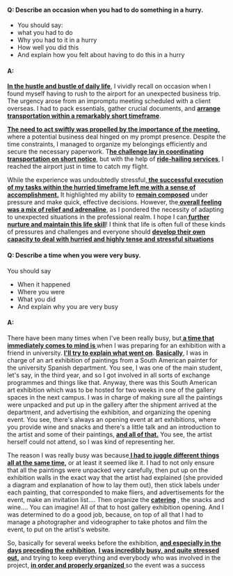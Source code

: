 #### Q: Describe an occasion when you had to do something in a hurry.
- You should say:
- what you had to do
- Why you had to it in a hurry
- How well you did this
- And explain how you felt about having to do this in a hurry
#### A:
<b><u>In the hustle and bustle of daily life</u></b>, I vividly recall on occasion when I found myself having to  rush to the airport for an unexpected business trip. The urgency arose from an impromptu meeting scheduled with a client overseas. I had to pack essentials, gather crucial documents, and <b><u>arrange transportation within a remarkably short timeframe</u></b>.

<b><u>The need to act swiftly was propelled by the importance of the meeting,</u></b> where a potential business deal hinged on my prompt presence. Despite the time constraints, I managed to organize my belongings efficiently and secure the necessary paperwork. T<b><u>he challenge lay in coordinating transportation on short notice</u></b>, but with the help of <b><u>ride-hailing services</u></b>, I reached the airport just in time to catch my flight.

While the experience was undoubtedly stressful,<b><u> the successful execution of my tasks within the hurried timeframe left me with a sense of accomplishment.</u></b> It highlighted my ability to <b><u>remain composed</u></b> under pressure and make quick, effective decisions. However, the<b><u> overall feeling was a mix of relief and adrenaline</u></b>, as I pondered the necessity of adapting to unexpected situations in the professional realm. I hope I can<b><u> further nurture and maintain this life skill</u></b>! I think that life is often full of these kinds of pressures and challenges and everyone should <b><u>develop their own capacity to deal with hurried and highly tense and stressful situations</u></b>

#### Q: Describe a time when you were very busy.
You should say
- When it happened
- Where you were
- What you did
- And explain why you are very busy
#### A: 
There have been many times when I've been really busy, but<b><u> a time that immediately comes to mind is </u></b>when I was preparing for an exhibition with a friend in university. <b><u>I'll try to explain what went on</u></b>. <b><u>Basically</u></b>, I was in charge of an art exhibition of paintings from a South American painter for the university Spanish department. You see, I was one of the main student, let's say, in the third year, and so I got involved in all sorts of exchange programmes and things like that. Anyway, there  was this South American art exhibition which was to be hosted for two weeks in one of the gallery spaces in the next campus. I was in charge of making sure all the paintings were unpacked and put up in the gallery after the shipment arrived at the department, and advertising the exhibition, and organizing the opening event. You see, there's always an opening event at art exhibitions, where you provide wine and snacks and there's a little talk and an introduction to the artist and some of their paintings, <b><u>and all of that.</u></b> You see, the artist herself could not attend, so I was kind of representing her.

The reason I was really busy was because<b><u> I had to juggle different things all at the same time,</u></b> or at least it seemed like it. I had to not only ensure that all the paintings were unpacked very carefully, then put up on the exhibition walls in the exact way that the artist had explained (she provided a diagram and explanation of how to lay them out), then stick labels under each painting, that corresponded to make fliers, and advertisements for the event, make an invitation list.... Then organize the <b><u>catering</u></b> , the snacks and wine.... You can imagine! All of that to host gallery exhibition opening. And I was determined to do a good job, because, on top of all that I had to manage a photographer and videographer to take photos and film the event, to put on the artist's website.

So, basically for several weeks before the exhibition, <b><u>and especially in the days preceding the exhibition</u></b>, <b><u>I was incredibly busy, and quite stressed out,</u></b> and trying to keep everything and everybody who was involved in the project, <b><u>in order and properly organized </u></b>so the event was a success





 

